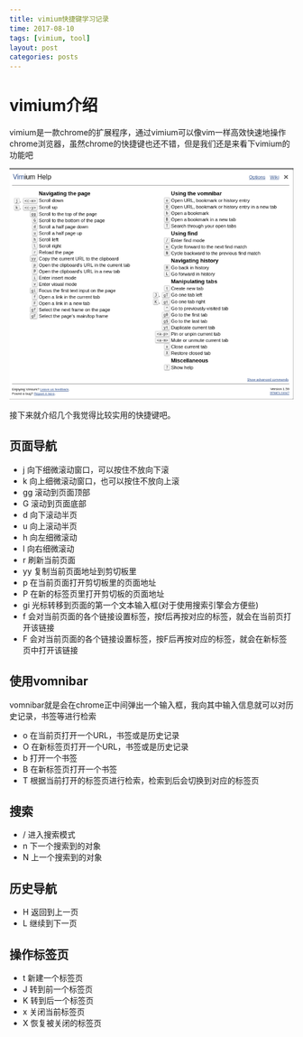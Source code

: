 ```yaml
---
title: vimium快捷键学习记录
time: 2017-08-10
tags: [vimium, tool]
layout: post
categories: posts
---
```


# vimium介绍

vimium是一款chrome的扩展程序，通过vimium可以像vim一样高效快速地操作chrome浏览器，虽然chrome的快捷键也还不错，但是我们还是来看下vimium的功能吧

![vimium](/images/vimium.png)


接下来就介绍几个我觉得比较实用的快捷键吧。

## 页面导航

* j   向下细微滚动窗口，可以按住不放向下滚
* k   向上细微滚动窗口，也可以按住不放向上滚
* gg  滚动到页面顶部
* G   滚动到页面底部
* d   向下滚动半页
* u   向上滚动半页
* h   向左细微滚动
* l   向右细微滚动
* r   刷新当前页面
* yy  复制当前页面地址到剪切板里
* p   在当前页面打开剪切板里的页面地址
* P   在新的标签页里打开剪切板的页面地址
* gi  光标转移到页面的第一个文本输入框(对于使用搜索引擎会方便些)
* f   会对当前页面的各个链接设置标签，按f后再按对应的标签，就会在当前页打开该链接
* F   会对当前页面的各个链接设置标签，按F后再按对应的标签，就会在新标签页中打开该链接

## 使用vomnibar

vomnibar就是会在chrome正中间弹出一个输入框，我向其中输入信息就可以对历史记录，书签等进行检索

* o   在当前页打开一个URL，书签或是历史记录
* O   在新标签页打开一个URL，书签或是历史记录
* b   打开一个书签
* B   在新标签页打开一个书签
* T   根据当前打开的标签页进行检索，检索到后会切换到对应的标签页

## 搜索

* /   进入搜索模式
* n   下一个搜索到的对象
* N   上一个搜索到的对象

## 历史导航

* H   返回到上一页
* L   继续到下一页

## 操作标签页

* t   新建一个标签页
* J   转到前一个标签页
* K   转到后一个标签页
* x   关闭当前标签页
* X   恢复被关闭的标签页
